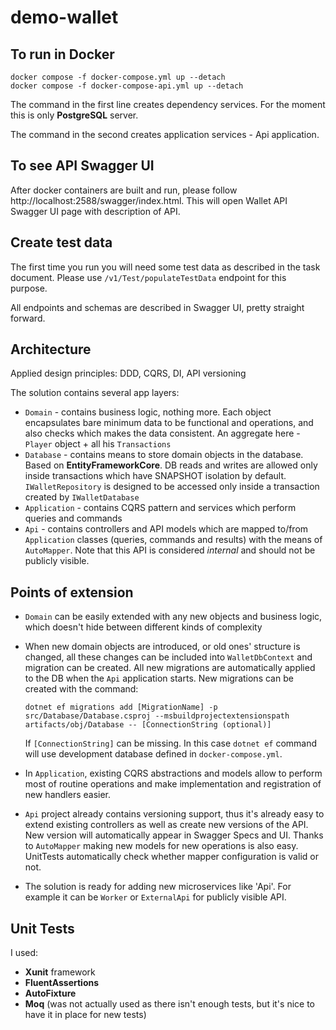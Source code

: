 # demo-wallet

## To run in Docker

```shell
docker compose -f docker-compose.yml up --detach
docker compose -f docker-compose-api.yml up --detach
```

The command in the first line creates dependency services. For the moment this is only **PostgreSQL** server.

The command in the second creates application services - Api application.

## To see API Swagger UI

After docker containers are built and run, please follow http://localhost:2588/swagger/index.html. This will open Wallet API Swagger UI page with description of API.

## Create test data

The first time you run you will need some test data as described in the task document. Please use `/v1/Test/populateTestData` endpoint for this purpose.

All endpoints and schemas are described in Swagger UI, pretty straight forward.

## Architecture

Applied design principles: DDD, CQRS, DI, API versioning

The solution contains several app layers:

* `Domain` - contains business logic, nothing more. Each object encapsulates bare minimum data to be functional and operations, and also checks which makes the data consistent. An aggregate here - `Player` object + all his `Transactions`
* `Database` - contains means to store domain objects in the database. Based on **EntityFrameworkCore**. DB reads and writes are allowed only inside transactions which have SNAPSHOT isolation by default. `IWalletRepository` is designed to be accessed only inside a transaction created by `IWalletDatabase`
* `Application` - contains CQRS pattern and services which perform queries and commands
* `Api` - contains controllers and API models which are mapped to/from `Application` classes (queries, commands and results) with the means of `AutoMapper`. Note that this API is considered *internal* and should not be publicly visible.

## Points of extension

* `Domain` can be easily extended with any new objects and business logic, which doesn't hide between different kinds of complexity
* When new domain objects are introduced, or old ones' structure is changed, all these changes can be included into `WalletDbContext` and migration can be created. All new migrations are automatically applied to the DB when the `Api` application starts. New migrations can be created with the command:

  ```shell 
  dotnet ef migrations add [MigrationName] -p src/Database/Database.csproj --msbuildprojectextensionspath artifacts/obj/Database -- [ConnectionString (optional)]
  ```

  If `[ConnectionString]` can be missing. In this case `dotnet ef` command will use development database defined in `docker-compose.yml`.
* In `Application`, existing CQRS abstractions and models allow to perform most of routine operations and make implementation and registration of new handlers easier.
* `Api` project already contains versioning support, thus it's already easy to extend existing controllers as well as create new versions of the API. New version will automatically appear in Swagger Specs and UI. Thanks to `AutoMapper` making new models for new operations is also easy. UnitTests automatically check whether mapper configuration is valid or not.
* The solution is ready for adding new microservices like 'Api'. For example it can be `Worker` or `ExternalApi` for publicly visible API.

## Unit Tests

I used:
* **Xunit** framework
* **FluentAssertions**
* **AutoFixture**
* **Moq** (was not actually used as there isn't enough tests, but it's nice to have it in place for new tests)
